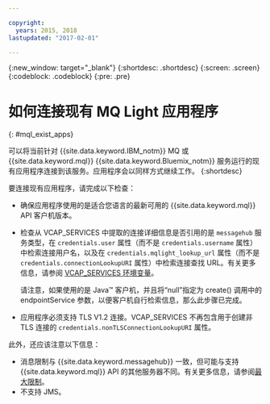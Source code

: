 ```yaml
---

copyright:
  years: 2015, 2018
lastupdated: "2017-02-01"

---
```


{:new_window: target="_blank"}
{:shortdesc: .shortdesc}
{:screen: .screen}
{:codeblock: .codeblock}
{:pre: .pre}

# 如何连接现有 MQ Light 应用程序
{: #mql_exist_apps}

可以将当前针对 {{site.data.keyword.IBM_notm}} MQ 或 {{site.data.keyword.mql}}
{{site.data.keyword.Bluemix_notm}} 服务运行的现有应用程序连接到该服务。应用程序会以同样方式继续工作。
{:shortdesc}

要连接现有应用程序，请完成以下检查：

* 确保应用程序使用的是适合您语言的最新可用的 {{site.data.keyword.mql}} API 客户机版本。
* 检查从 VCAP_SERVICES 中提取的连接详细信息是否引用的是 <code>messagehub</code> 服务类型，在 <code>credentials.user</code> 属性（而不是 <code>credentials.username</code> 属性）中检索连接用户名，以及在 <code>credentials.mqlight_lookup_url</code> 属性（而不是 <code>credentials.connectionLookupURI</code> 属性）中检索连接查找 URL。有关更多信息，请参阅 [VCAP_SERVICES 环境变量](/docs/services/MessageHub/messagehub071.html)。

	请注意，如果使用的是 Java&trade; 客户机，并且将“null”指定为 create() 调用中的 endpointService 参数，以便客户机自行检索信息，那么此步骤已完成。
	
* 应用程序必须支持 TLS V1.2 连接。VCAP_SERVICES 不再包含用于创建非 TLS 连接的 <code>credentials.nonTLSConnectionLookupURI</code> 属性。

此外，还应该注意以下信息：

* 消息限制与 {{site.data.keyword.messagehub}} 一致，但可能与支持 {{site.data.keyword.mql}} API 的其他服务器不同。有关更多信息，请参阅[最大限制](/docs/services/MessageHub/messagehub083.html)。
* 不支持 JMS。
